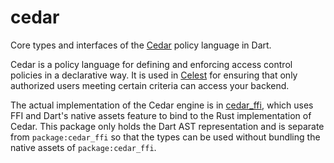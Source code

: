 # cedar

Core types and interfaces of the [Cedar](https://www.cedarpolicy.com/en) policy language in Dart.

Cedar is a policy language for defining and enforcing access control policies in a declarative way. It is used in [Celest](https://celest.dev) for ensuring that only authorized users meeting certain criteria can access your backend.

The actual implementation of the Cedar engine is in [cedar_ffi](https://pub.dev/packages/cedar_ffi), which uses FFI and Dart's native assets feature to bind to the Rust implementation of Cedar. This package only holds the Dart AST representation and is separate from `package:cedar_ffi` so that the types can be used without bundling the native assets of `package:cedar_ffi`.
